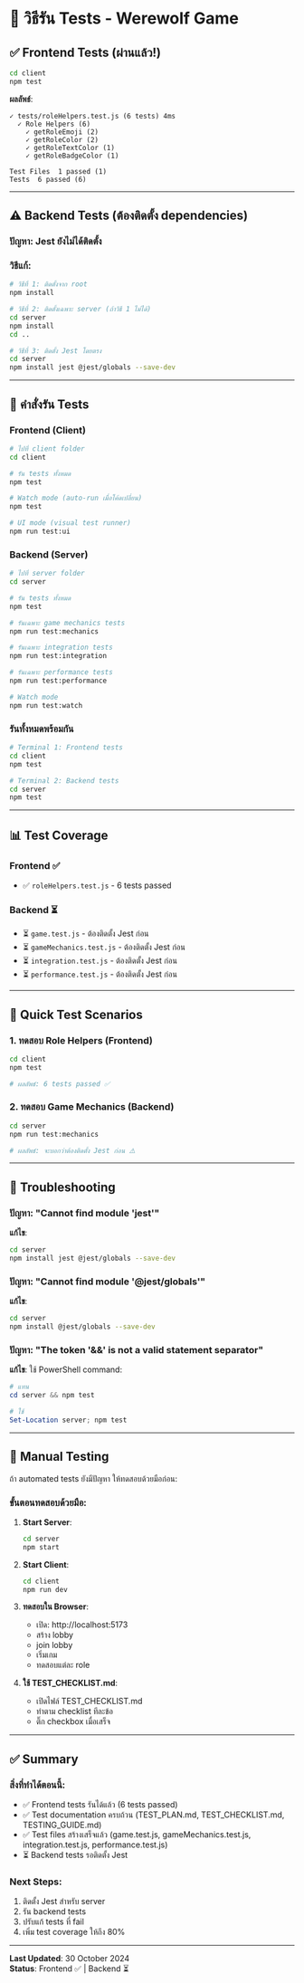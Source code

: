 # 🧪 วิธีรัน Tests - Werewolf Game

## ✅ Frontend Tests (ผ่านแล้ว!)

```bash
cd client
npm test
```

**ผลลัพธ์**:
```
✓ tests/roleHelpers.test.js (6 tests) 4ms
  ✓ Role Helpers (6)
    ✓ getRoleEmoji (2)
    ✓ getRoleColor (2)
    ✓ getRoleTextColor (1)
    ✓ getRoleBadgeColor (1)

Test Files  1 passed (1)
Tests  6 passed (6)
```

---

## ⚠️ Backend Tests (ต้องติดตั้ง dependencies)

### ปัญหา: Jest ยังไม่ได้ติดตั้ง

### วิธีแก้:

```bash
# วิธีที่ 1: ติดตั้งจาก root
npm install

# วิธีที่ 2: ติดตั้งเฉพาะ server (ถ้าวิธี 1 ไม่ได้)
cd server
npm install
cd ..

# วิธีที่ 3: ติดตั้ง Jest โดยตรง
cd server
npm install jest @jest/globals --save-dev
```

---

## 🔧 คำสั่งรัน Tests

### Frontend (Client)

```bash
# ไปที่ client folder
cd client

# รัน tests ทั้งหมด
npm test

# Watch mode (auto-run เมื่อโค้ดเปลี่ยน)
npm test

# UI mode (visual test runner)
npm run test:ui
```

### Backend (Server)

```bash
# ไปที่ server folder
cd server

# รัน tests ทั้งหมด
npm test

# รันเฉพาะ game mechanics tests
npm run test:mechanics

# รันเฉพาะ integration tests
npm run test:integration

# รันเฉพาะ performance tests
npm run test:performance

# Watch mode
npm run test:watch
```

### รันทั้งหมดพร้อมกัน

```bash
# Terminal 1: Frontend tests
cd client
npm test

# Terminal 2: Backend tests
cd server
npm test
```

---

## 📊 Test Coverage

### Frontend ✅
- ✅ `roleHelpers.test.js` - 6 tests passed

### Backend ⏳
- ⏳ `game.test.js` - ต้องติดตั้ง Jest ก่อน
- ⏳ `gameMechanics.test.js` - ต้องติดตั้ง Jest ก่อน
- ⏳ `integration.test.js` - ต้องติดตั้ง Jest ก่อน
- ⏳ `performance.test.js` - ต้องติดตั้ง Jest ก่อน

---

## 🎯 Quick Test Scenarios

### 1. ทดสอบ Role Helpers (Frontend)

```bash
cd client
npm test

# ผลลัพธ์: 6 tests passed ✅
```

### 2. ทดสอบ Game Mechanics (Backend)

```bash
cd server
npm run test:mechanics

# ผลลัพธ์: จะบอกว่าต้องติดตั้ง Jest ก่อน ⚠️
```

---

## 🐛 Troubleshooting

### ปัญหา: "Cannot find module 'jest'"

**แก้ไข**:
```bash
cd server
npm install jest @jest/globals --save-dev
```

### ปัญหา: "Cannot find module '@jest/globals'"

**แก้ไข**:
```bash
cd server
npm install @jest/globals --save-dev
```

### ปัญหา: "The token '&&' is not a valid statement separator"

**แก้ไข**: ใช้ PowerShell command:
```powershell
# แทน
cd server && npm test

# ใช้
Set-Location server; npm test
```

---

## 📝 Manual Testing

ถ้า automated tests ยังมีปัญหา ให้ทดสอบด้วยมือก่อน:

### ขั้นตอนทดสอบด้วยมือ:

1. **Start Server**:
   ```bash
   cd server
   npm start
   ```

2. **Start Client**:
   ```bash
   cd client
   npm run dev
   ```

3. **ทดสอบใน Browser**:
   - เปิด: http://localhost:5173
   - สร้าง lobby
   - join lobby
   - เริ่มเกม
   - ทดสอบแต่ละ role

4. **ใช้ TEST_CHECKLIST.md**:
   - เปิดไฟล์ TEST_CHECKLIST.md
   - ทำตาม checklist ทีละข้อ
   - ติ๊ก checkbox เมื่อเสร็จ

---

## ✅ Summary

### สิ่งที่ทำได้ตอนนี้:

- ✅ Frontend tests รันได้แล้ว (6 tests passed)
- ✅ Test documentation ครบถ้วน (TEST_PLAN.md, TEST_CHECKLIST.md, TESTING_GUIDE.md)
- ✅ Test files สร้างเสร็จแล้ว (game.test.js, gameMechanics.test.js, integration.test.js, performance.test.js)
- ⏳ Backend tests รอติดตั้ง Jest

### Next Steps:

1. ติดตั้ง Jest สำหรับ server
2. รัน backend tests
3. ปรับแก้ tests ที่ fail
4. เพิ่ม test coverage ให้ถึง 80%

---

**Last Updated**: 30 October 2024  
**Status**: Frontend ✅ | Backend ⏳

